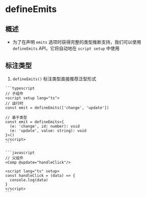 # defineEmits

## 概述

  - 为了在声明 `emits` 选项时获得完整的类型推断支持，我们可以使用 `defineEmits` API，它将自动地在 `script setup` 中使用

## 标注类型

  1. `defineEmits()` 标注类型直接推荐泛型形式

    ```typescript
    // 子组件
    <script setup lang="ts">
    // 运行时
    const emit = defineEmits(['change', 'update'])

    // 基于类型
    const emit = defineEmits<{
      (e: 'change', id: number): void
      (e: 'update', value: string): void
    }>()
    </script>
    ```

    ```javascript
    // 父组件
    <Comp @update="handleClick"/>

    <script lang="ts" setup>
    const handleClick = (data) => {
      console.log(data)
    }
    </script>
    ```
